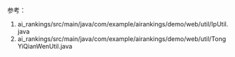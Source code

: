 参考：
1. ai_rankings/src/main/java/com/example/airankings/demo/web/util/IpUtil.java
2. ai_rankings/src/main/java/com/example/airankings/demo/web/util/TongYiQianWenUtil.java